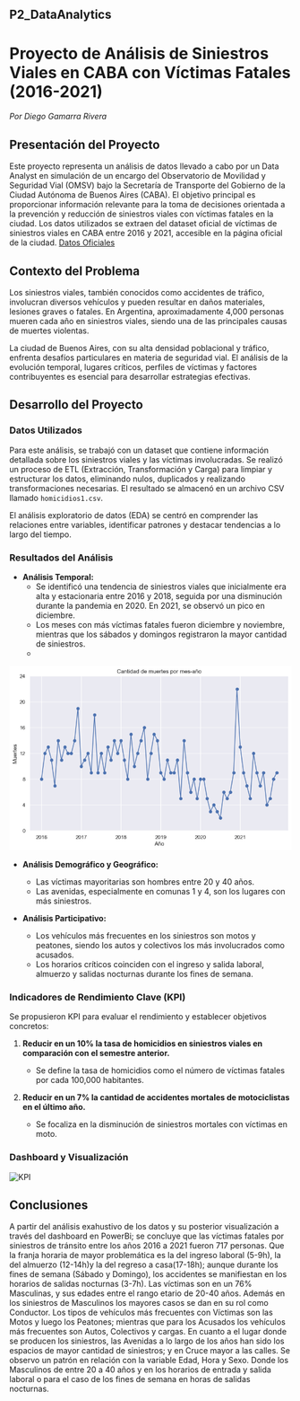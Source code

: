 ## P2_DataAnalytics
# Proyecto de Análisis de Siniestros Viales en CABA con Víctimas Fatales (2016-2021)
*Por Diego Gamarra Rivera*

## Presentación del Proyecto 

Este proyecto representa un análisis de datos llevado a cabo por un Data Analyst en simulación de un encargo del Observatorio de Movilidad y Seguridad Vial (OMSV) bajo la Secretaría de Transporte del Gobierno de la Ciudad Autónoma de Buenos Aires (CABA). El objetivo principal es proporcionar información relevante para la toma de decisiones orientada a la prevención y reducción de siniestros viales con víctimas fatales en la ciudad.
Los datos utilizados se extraen del dataset oficial de víctimas de siniestros viales en CABA entre 2016 y 2021, accesible en la página oficial de la ciudad. [Datos Oficiales](https://data.buenosaires.gob.ar/dataset/victimas-siniestros-viales)

## Contexto del Problema 

Los siniestros viales, también conocidos como accidentes de tráfico, involucran diversos vehículos y pueden resultar en daños materiales, lesiones graves o fatales. En Argentina, aproximadamente 4,000 personas mueren cada año en siniestros viales, siendo una de las principales causas de muertes violentas.

La ciudad de Buenos Aires, con su alta densidad poblacional y tráfico, enfrenta desafíos particulares en materia de seguridad vial. El análisis de la evolución temporal, lugares críticos, perfiles de víctimas y factores contribuyentes es esencial para desarrollar estrategias efectivas.

## Desarrollo del Proyecto 

### Datos Utilizados 

Para este análisis, se trabajó con un dataset que contiene información detallada sobre los siniestros viales y las víctimas involucradas. Se realizó un proceso de ETL (Extracción, Transformación y Carga) para limpiar y estructurar los datos, eliminando nulos, duplicados y realizando transformaciones necesarias. El resultado se almacenó en un archivo CSV llamado `homicidios1.csv`.

El análisis exploratorio de datos (EDA) se centró en comprender las relaciones entre variables, identificar patrones y destacar tendencias a lo largo del tiempo.

### Resultados del Análisis 

- **Análisis Temporal:**
  - Se identificó una tendencia de siniestros viales que inicialmente era alta y estacionaria entre 2016 y 2018, seguida por una disminución durante la pandemia en 2020. En 2021, se observó un pico en diciembre.
  - Los meses con más víctimas fatales fueron diciembre y noviembre, mientras que los sábados y domingos registraron la mayor cantidad de siniestros.
  - 
![Evolución temporal](images/o2.png)
- **Análisis Demográfico y Geográfico:**
  - Las víctimas mayoritarias son hombres entre 20 y 40 años.
  - Las avenidas, especialmente en comunas 1 y 4, son los lugares con más siniestros.


- **Análisis Participativo:**
  - Los vehículos más frecuentes en los siniestros son motos y peatones, siendo los autos y colectivos los más involucrados como acusados.
  - Los horarios críticos coinciden con el ingreso y salida laboral, almuerzo y salidas nocturnas durante los fines de semana.

### Indicadores de Rendimiento Clave (KPI) 

Se propusieron KPI para evaluar el rendimiento y establecer objetivos concretos:

1. **Reducir en un 10% la tasa de homicidios en siniestros viales en comparación con el semestre anterior.**
   - Se define la tasa de homicidios como el número de víctimas fatales por cada 100,000 habitantes.

2. **Reducir en un 7% la cantidad de accidentes mortales de motociclistas en el último año.**
   - Se focaliza en la disminución de siniestros mortales con víctimas en moto.


### Dashboard y Visualización 

![KPI](/images/kpis.PNG)

## Conclusiones 

A partir del análisis exahustivo de los datos y su posterior visualización a través del dashboard en PowerBi; se concluye que las víctimas fatales por siniestros de tránsito entre los años 2016 a 2021 fueron 717 personas.
Que la franja horaria de mayor problemática es la del ingreso laboral (5-9h), la del almuerzo (12-14h)y la del regreso a casa(17-18h); aunque durante los fines de semana (Sábado y Domingo), los accidentes se manifiestan en los horarios de salidas nocturnas (3-7h).
Las víctimas son en un 76% Masculinas, y sus edades entre el rango etario de 20-40 años.
Además en los siniestros de Masculinos los mayores casos se dan en su rol como Conductor.
Los tipos de vehículos más frecuentes con Víctimas son las Motos y luego los Peatones; mientras que para los Acusados los vehículos más frecuentes son Autos, Colectivos y cargas.
En cuanto a el lugar donde se producen los siniestros, las Avenidas a lo largo de los años han sido los espacios de mayor cantidad de siniestros; y en Cruce mayor a las calles. 
Se observo un patrón en relación con la variable Edad, Hora y Sexo. Donde los Masculinos de entre 20 a 40 años y en los horarios de entrada y salida laboral o para el caso de los fines de semana en horas de salidas nocturnas.


